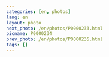 ```yaml
---
categories: [en, photos]
lang: en
layout: photo
next_photo: /en/photos/P0000233.html
picname: P0000234
prev_photo: /en/photos/P0000235.html
tags: []
---
```

